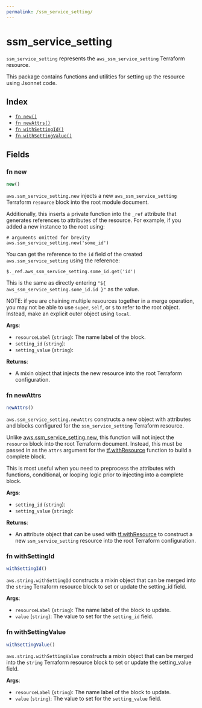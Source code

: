 ```yaml
---
permalink: /ssm_service_setting/
---
```


# ssm_service_setting

`ssm_service_setting` represents the `aws_ssm_service_setting` Terraform resource.



This package contains functions and utilities for setting up the resource using Jsonnet code.


## Index

* [`fn new()`](#fn-new)
* [`fn newAttrs()`](#fn-newattrs)
* [`fn withSettingId()`](#fn-withsettingid)
* [`fn withSettingValue()`](#fn-withsettingvalue)

## Fields

### fn new

```ts
new()
```


`aws.ssm_service_setting.new` injects a new `aws_ssm_service_setting` Terraform `resource`
block into the root module document.

Additionally, this inserts a private function into the `_ref` attribute that generates references to attributes of the
resource. For example, if you added a new instance to the root using:

    # arguments omitted for brevity
    aws.ssm_service_setting.new('some_id')

You can get the reference to the `id` field of the created `aws.ssm_service_setting` using the reference:

    $._ref.aws_ssm_service_setting.some_id.get('id')

This is the same as directly entering `"${ aws_ssm_service_setting.some_id.id }"` as the value.

NOTE: if you are chaining multiple resources together in a merge operation, you may not be able to use `super`, `self`,
or `$` to refer to the root object. Instead, make an explicit outer object using `local`.

**Args**:
  - `resourceLabel` (`string`): The name label of the block.
  - `setting_id` (`string`): 
  - `setting_value` (`string`): 

**Returns**:
- A mixin object that injects the new resource into the root Terraform configuration.


### fn newAttrs

```ts
newAttrs()
```


`aws.ssm_service_setting.newAttrs` constructs a new object with attributes and blocks configured for the `ssm_service_setting`
Terraform resource.

Unlike [aws.ssm_service_setting.new](#fn-new), this function will not inject the `resource`
block into the root Terraform document. Instead, this must be passed in as the `attrs` argument for the
[tf.withResource](https://github.com/tf-libsonnet/core/tree/main/docs#fn-withresource) function to build a complete block.

This is most useful when you need to preprocess the attributes with functions, conditional, or looping logic prior to
injecting into a complete block.

**Args**:
  - `setting_id` (`string`): 
  - `setting_value` (`string`): 

**Returns**:
  - An attribute object that can be used with [tf.withResource](https://github.com/tf-libsonnet/core/tree/main/docs#fn-withresource) to construct a new `ssm_service_setting` resource into the root Terraform configuration.


### fn withSettingId

```ts
withSettingId()
```

`aws.string.withSettingId` constructs a mixin object that can be merged into the `string`
Terraform resource block to set or update the setting_id field.



**Args**:
  - `resourceLabel` (`string`): The name label of the block to update.
  - `value` (`string`): The value to set for the `setting_id` field.


### fn withSettingValue

```ts
withSettingValue()
```

`aws.string.withSettingValue` constructs a mixin object that can be merged into the `string`
Terraform resource block to set or update the setting_value field.



**Args**:
  - `resourceLabel` (`string`): The name label of the block to update.
  - `value` (`string`): The value to set for the `setting_value` field.
